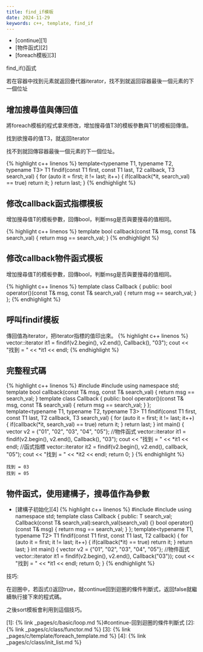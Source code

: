 ```yaml
---
title: find_if模板
date: 2024-11-29
keywords: c++, template, find_if
---
```


- [continue][1]
- [物件函式][2]
- [foreach模板][3]

find_if()函式

若在容器中找到元素就返回疊代器iterator，找不到就返回容器最後一個元素的下一個位址

## 增加搜尋值與傳回值

將foreach模板的程式拿來修改，增加搜尋值T3的模板參數與T1的模板回傳值。

找到欲搜尋的值T3，就返回iterator

找不到就回傳容器最後一個元素的下一個位址。

{% highlight c++ linenos %}
template<typename T1, typename T2, typename T3>
T1 findif(const T1 first, const T1 last, T2 callback, T3 search_val) {
  for (auto it = first; it != last; it++) {
    if(callback(*it, search_val) == true) return it;
  }
  return last;
}
{% endhighlight %}

## 修改callback函式指標模板

增加搜尋值T的模板參數，回傳bool，判斷msg是否與要搜尋的值相同。

{% highlight c++ linenos %}
template<typename T>
bool callback(const T& msg, const T& search_val) {
  return msg == search_val;
}
{% endhighlight %}

## 修改callback物件函式模板

增加搜尋值T的模板參數，回傳bool，判斷msg是否與要搜尋的值相同。

{% highlight c++ linenos %}
template<typename T>
class Callback {
 public:
  bool operator()(const T& msg, const T& search_val) {
    return msg == search_val;
  }
};
{% endhighlight %}

## 呼叫findif模板

傳回值為iterator，把iterator指標的值印出來。
{% highlight c++ linenos %}
  vector<string>::iterator it1 = findif(v2.begin(), v2.end(), Callback<string>(), "03");
  cout << "找到 = " << *it1 << endl;
{% endhighlight %}


## 完整程式碼

{% highlight c++ linenos %}
#include <iostream>
#include <vector>
using namespace std;
template<typename T>
bool callback(const T& msg, const T& search_val) {
  return msg == search_val;
}
template<typename T>
class Callback {
 public:
  bool operator()(const T& msg, const T& search_val) {
    return msg == search_val;
  }
};
template<typename T1, typename T2, typename T3>
T1 findif(const T1 first, const T1 last, T2 callback, T3 search_val) {
  for (auto it = first; it != last; it++) {
    if(callback(*it, search_val) == true) return it;
  }
  return last;
}
int main() {
  vector<string> v2 = {"01", "02", "03", "04", "05"};
  //物件函式
  vector<string>::iterator it1 = findif(v2.begin(), v2.end(), Callback<string>(), "03");
  cout << "找到 = " << *it1 << endl;
  //函式指標
  vector<string>::iterator it2 = findif(v2.begin(), v2.end(), callback<string>, "05");
  cout << "找到 = " << *it2 << endl;
  return 0;
}
{% endhighlight %}
```
找到 = 03
找到 = 05
```

## 物件函式，使用建構子，搜尋值作為參數

- [建構子初始化][4]
{% highlight c++ linenos %}
#include <iostream>
#include <vector>
using namespace std;
template<typename T>
class Callback {
 public:
  T search_val;
  Callback(const T& search_val):search_val(search_val) {}
  bool operator()(const T& msg) {
    return msg == search_val;
  }
};
template<typename T1, typename T2>
T1 findif(const T1 first, const T1 last, T2 callback) {
  for (auto it = first; it != last; it++) {
    if(callback(*it) == true) return it;
  }
  return last;
}
int main() {
  vector<string> v2 = {"01", "02", "03", "04", "05"};
  //物件函式
  vector<string>::iterator it1 = findif(v2.begin(), v2.end(), Callback<string>("03"));
  cout << "找到 = " << *it1 << endl;
  return 0;
}
{% endhighlight %}


技巧:

在迴圈中，若函式()返回true，就continue回到迴圈的條件判斷式，返回false就繼續執行接下來的程式碼。

之後sort模板會利用到這個技巧。




[1]: {% link _pages/c/basic/loop.md %}#continue-回到迴圈的條件判斷式
[2]: {% link _pages/c/class/functor.md %}
[3]: {% link _pages/c/template/foreach_template.md %}
[4]: {% link _pages/c/class/init_list.md %}
